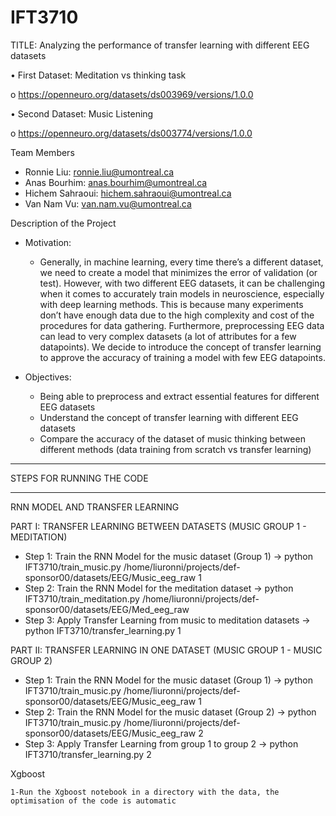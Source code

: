 # IFT3710

TITLE: Analyzing the performance of transfer learning with different EEG datasets

• First Dataset: Meditation vs thinking task

o https://openneuro.org/datasets/ds003969/versions/1.0.0

• Second Dataset: Music Listening

o https://openneuro.org/datasets/ds003774/versions/1.0.0

Team Members
- Ronnie Liu: ronnie.liu@umontreal.ca
- Anas Bourhim: anas.bourhim@umontreal.ca
- Hichem Sahraoui: hichem.sahraoui@umontreal.ca
- Van Nam Vu: van.nam.vu@umontreal.ca

Description of the Project
- Motivation:
  - Generally, in machine learning, every time there’s a different dataset, we need to
create a model that minimizes the error of validation (or test). However, with two
different EEG datasets, it can be challenging when it comes to accurately train
models in neuroscience, especially with deep learning methods. This is because
many experiments don’t have enough data due to the high complexity and cost of
the procedures for data gathering. Furthermore, preprocessing EEG data can lead
to very complex datasets (a lot of attributes for a few datapoints). We decide to
introduce the concept of transfer learning to approve the accuracy of training a
model with few EEG datapoints.

- Objectives:
  - Being able to preprocess and extract essential features for different EEG datasets
  - Understand the concept of transfer learning with different EEG datasets
  - Compare the accuracy of the dataset of music thinking between different methods
  (data training from scratch vs transfer learning)

**************************
STEPS FOR RUNNING THE CODE
**************************

RNN MODEL AND TRANSFER LEARNING

PART I: TRANSFER LEARNING BETWEEN DATASETS (MUSIC GROUP 1 - MEDITATION)
- Step 1: Train the RNN Model for the music dataset (Group 1)
	-> python IFT3710/train_music.py /home/liuronni/projects/def-sponsor00/datasets/EEG/Music_eeg_raw 1
- Step 2: Train the RNN Model for the meditation dataset
	-> python IFT3710/train_meditation.py /home/liuronni/projects/def-sponsor00/datasets/EEG/Med_eeg_raw
- Step 3: Apply Transfer Learning from music to meditation datasets
	-> python IFT3710/transfer_learning.py 1

PART II: TRANSFER LEARNING IN ONE DATASET (MUSIC GROUP 1 - MUSIC GROUP 2)
- Step 1: Train the RNN Model for the music dataset (Group 1)
	-> python IFT3710/train_music.py /home/liuronni/projects/def-sponsor00/datasets/EEG/Music_eeg_raw 1
- Step 2: Train the RNN Model for the music dataset (Group 2)
	-> python IFT3710/train_music.py /home/liuronni/projects/def-sponsor00/datasets/EEG/Music_eeg_raw 2
- Step 3: Apply Transfer Learning from group 1 to group 2
	-> python IFT3710/transfer_learning.py 2

Xgboost

	1-Run the Xgboost notebook in a directory with the data, the optimisation of the code is automatic


